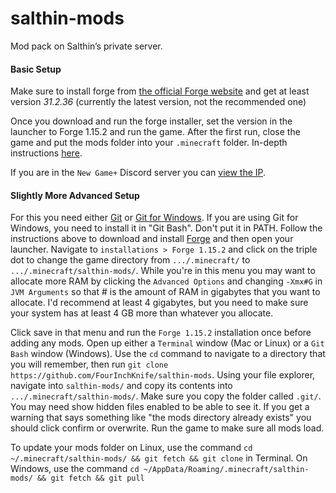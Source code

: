 # salthin-mods
Mod pack on Salthin’s private server. 

#### Basic Setup
Make sure to install forge from 
[the official Forge website](https://files.minecraftforge.net/maven/net/minecraftforge/forge/index_1.15.2.html "Minecraft Forge for 1.15.2")
and get at least version *31.2.36* (currently the latest version, not the recommended one)

Once you download and run the forge installer, set the version in the launcher
to Forge 1.15.2 and run the game. After the first run,
close the game and put the mods folder into your `.minecraft`
folder. In-depth instructions [here](https://minecraft.gamepedia.com/Mods/Forge#Forge_Modifications "Minecraft Gamepedia guide to modding").

If you are in the `New Game+` Discord server you can [view the IP](https://discordapp.com/channels/493574653797990420/745314060127436850/745330525253926983).

#### Slightly More Advanced Setup
For this you need either [Git](https://git-scm.com/) or [Git for Windows](https://gitforwindows.org/). If you are using Git for Windows, you need to install it 
in "Git Bash". Don't put it in PATH. Follow the instructions above to download and install [Forge](https://files.minecraftforge.net/maven/net/minecraftforge/forge/index_1.15.2.html "Minecraft Forge for 1.15.2")
and then open your launcher. Navigate to `installations > Forge 1.15.2` and click on the triple dot to change the game directory from `.../.minecraft/` to `.../.minecraft/salthin-mods/`.
While you're in this menu you may want to allocate more RAM by clicking the `Advanced Options` and changing `-Xmx#G` in `JVM Arguments` so that # is the amount of RAM in gigabytes
that you want to allocate. I'd recommend at least 4 gigabytes, but you need to make sure your system has at least 4 GB more than whatever you allocate.

Click save in that menu and run the `Forge 1.15.2` installation once before adding any mods. Open up either a `Terminal` window (Mac or Linux) or a `Git Bash` window (Windows). Use the `cd` command to navigate to 
a directory that you will remember, then run `git clone https://github.com/FourInchKnife/salthin-mods`. Using your file explorer, navigate into `salthin-mods/` and copy its contents into `.../.minecraft/salthin-mods/`.
Make sure you copy the folder called `.git/`. You may need show hidden files enabled to be able to see it. If you get a warning that says something like "the mods directory already exists" you should click confirm or overwrite.
Run the game to make sure all mods load.

To update your mods folder on Linux, use the command `cd ~/.minecraft/salthin-mods/ && git fetch && git clone` in Terminal. On Windows, use the command
`cd ~/AppData/Roaming/.minecraft/salthin-mods/ && git fetch && git pull`
